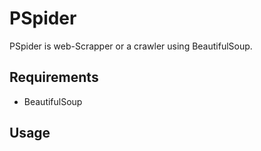 # PSpider

PSpider is web-Scrapper or a crawler using BeautifulSoup.

## Requirements

* BeautifulSoup

## Usage 